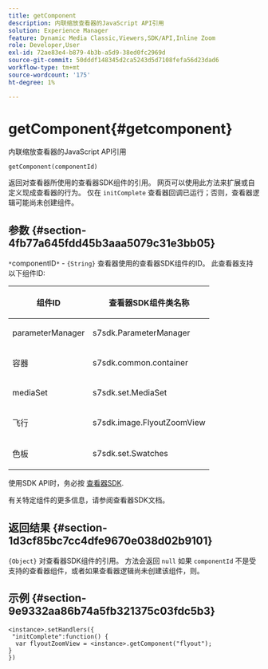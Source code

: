 ```yaml
---
title: getComponent
description: 内联缩放查看器的JavaScript API引用
solution: Experience Manager
feature: Dynamic Media Classic,Viewers,SDK/API,Inline Zoom
role: Developer,User
exl-id: 72ae83e4-b879-4b3b-a5d9-38ed0fc2969d
source-git-commit: 50dddf148345d2ca5243d5d7108fefa56d23dad6
workflow-type: tm+mt
source-wordcount: '175'
ht-degree: 1%

---
```


# getComponent{#getcomponent}

内联缩放查看器的JavaScript API引用

`getComponent(componentId)`

返回对查看器所使用的查看器SDK组件的引用。 网页可以使用此方法来扩展或自定义现成查看器的行为。 仅在 `initComplete` 查看器回调已运行；否则，查看器逻辑可能尚未创建组件。

## 参数 {#section-4fb77a645fdd45b3aaa5079c31e3bb05}

`*`componentID`*` - `{String}` 查看器使用的查看器SDK组件的ID。 此查看器支持以下组件ID:

<table id="table_7B5DD9303EF44ADD847B13FFEAD135D9"> 
 <thead> 
  <tr> 
   <th colname="col1" class="entry"> <p>组件ID </p> </th> 
   <th colname="col2" class="entry"> <p>查看器SDK组件类名称 </p> </th> 
  </tr> 
 </thead>
 <tbody> 
  <tr> 
   <td colname="col1"> <p> <span class="codeph"> parameterManager </span> </p> </td> 
   <td colname="col2"> <p> <span class="codeph"> s7sdk.ParameterManager </span> </p> </td> 
  </tr> 
  <tr> 
   <td colname="col1"> <p> <span class="codeph"> 容器 </span> </p> </td> 
   <td colname="col2"> <p> <span class="codeph"> s7sdk.common.container </span> </p> </td> 
  </tr> 
  <tr> 
   <td colname="col1"> <p> <span class="codeph"> mediaSet </span> </p> </td> 
   <td colname="col2"> <p> <span class="codeph"> s7sdk.set.MediaSet </span> </p> </td> 
  </tr> 
  <tr> 
   <td colname="col1"> <p> <span class="codeph"> 飞行 </span> </p> </td> 
   <td colname="col2"> <p> <span class="codeph"> s7sdk.image.FlyoutZoomView </span> </p> </td> 
  </tr> 
  <tr> 
   <td colname="col1"> <p> <span class="codeph"> 色板 </span> </p> </td> 
   <td colname="col2"> <p> <span class="codeph"> s7sdk.set.Swatches </span> </p> </td> 
  </tr> 
 </tbody> 
</table>

使用SDK API时，务必按 [查看器SDK](../../../c-html5-s7-aem-asset-viewers/c-html5-inlinezoom-viewer-about/c-html5-inlinezoom-viewer-namespace.md#concept-5af3b472b320496d87735ea612edda80).

有关特定组件的更多信息，请参阅查看器SDK文档。

## 返回结果 {#section-1d3cf85bc7cc4dfe9670e038d02b9101}

`{Object}` 对查看器SDK组件的引用。 方法会返回 `null` 如果 `componentId` 不是受支持的查看器组件，或者如果查看器逻辑尚未创建该组件，则。

## 示例 {#section-9e9332aa86b74a5fb321375c03fdc5b3}

```
<instance>.setHandlers({ 
 "initComplete":function() { 
  var flyoutZoomView = <instance>.getComponent("flyout"); 
} 
})
```
